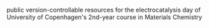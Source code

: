 public version-controllable resources for the electrocatalysis day of University of Copenhagen's 2nd-year course in Materials Chemistry
